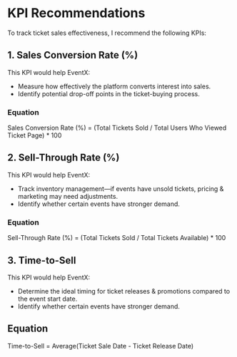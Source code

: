 # KPI Recommendations

To track ticket sales effectiveness, I recommend the following KPIs:  

## 1. Sales Conversion Rate (%)  

This KPI would help EventX:  
- Measure how effectively the platform converts interest into sales.  
- Identify potential drop-off points in the ticket-buying process.  

### Equation

Sales Conversion Rate (%) = (Total Tickets Sold / Total Users Who Viewed Ticket Page) * 100

## 2. Sell-Through Rate (%)  

This KPI would help EventX:  
- Track inventory management—if events have unsold tickets, pricing & marketing may need adjustments.  
- Identify whether certain events have stronger demand.  

### Equation

Sell-Through Rate (%) = (Total Tickets Sold / Total Tickets Available) * 100

## 3. Time-to-Sell  

This KPI would help EventX:  
- Determine the ideal timing for ticket releases & promotions compared to the event start date.  
- Identify whether certain events have stronger demand.  

## Equation 

Time-to-Sell = Average(Ticket Sale Date - Ticket Release Date)
